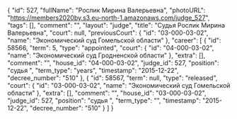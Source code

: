 {
    "id": 527,
    "fullName": "Рослик Мирина Валерьевна",
    "photoURL": "https://members2020by.s3.eu-north-1.amazonaws.com/judge_527",
    "tags": [],
    "comment": "",
    "layout": "judge",
    "title": "Судья Рослик Мирина Валерьевна",
    "court": null,
    "previousCourt": {
        "id": "03-000-03-02",
        "name": "Экономический суд Гомельской области"
    },
    "career": [
        {
            "id": 58566,
            "term": 5,
            "type": "appointed",
            "court": {
                "id": "04-000-03-02",
                "name": "Экономический суд Гродненской области"
            },
            "extra": [],
            "comment": "",
            "house_id": "04-000-03-02",
            "judge_id": 527,
            "position": "судья ",
            "term_type": "years",
            "timestamp": "2015-12-22",
            "decree_number": "510"
        },
        {
            "id": 58567,
            "term": null,
            "type": "released",
            "court": {
                "id": "03-000-03-02",
                "name": "Экономический суд Гомельской области"
            },
            "extra": [],
            "comment": "",
            "house_id": "03-000-03-02",
            "judge_id": 527,
            "position": "судья ",
            "term_type": "",
            "timestamp": "2015-12-22",
            "decree_number": "510"
        }
    ]
}